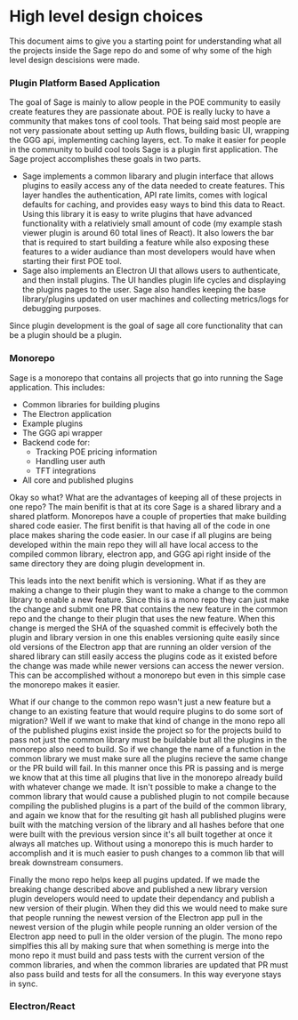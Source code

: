 # High level design choices
This document aims to give you a starting point for understanding what all the projects inside the Sage repo do and some of why some of the high level design descisions were made. 

### Plugin Platform Based Application
The goal of Sage is mainly to allow people in the POE community to easily create features they are passionate about. POE is really lucky to have a community that makes tons of cool tools. That being said most people are not very passionate about setting up Auth flows, building basic UI, wrapping the GGG api, implementing caching layers, ect. To make it easier for people in the community to build cool tools Sage is a plugin first application. The Sage project accomplishes these goals in two parts. 

- Sage implements a common libarary and plugin interface that allows plugins to easily access any of the data needed to create features. This layer handles the authentication, API rate limits, comes with logical defaults for caching, and provides easy ways to bind this data to React. Using this library it is easy to write plugins that have advanced functionality with a relativiely small amount of code (my example stash viewer plugin is around 60 total lines of React). It also lowers the bar that is required to start building a feature while also exposing these features to a wider audiance than most developers would have when starting their first POE tool.
- Sage also implements an Electron UI that allows users to authenticate, and then install plugins. The UI handles plugin life cycles and displaying the plugins pages to the user. Sage also handles keeping the base library/plugins updated on user machines and collecting metrics/logs for debugging purposes.

Since plugin development is the goal of sage all core functionality that can be a plugin should be a plugin. 

### Monorepo
Sage is a monorepo that contains all projects that go into running the Sage application. This includes:
- Common libraries for building plugins
- The Electron application
- Example plugins
- The GGG api wrapper
- Backend code for:
  - Tracking POE pricing information
  - Handling user auth
  - TFT integrations
- All core and published plugins

Okay so what? What are the advantages of keeping all of these projects in one repo?
The main benifit is that at its core Sage is a shared library and a shared platform. Monorepos have a couple of properties that make building shared code easier. The first benifit is that having all of the code in one place makes sharing the code easier. In our case if all plugins are being developed within the main repo they will all have local access to the compiled common library, electron app, and GGG api right inside of the same directory they are doing plugin development in. 

This leads into the next benifit which is versioning. What if as they are making a change to their plugin they want to make a change to the common library to enable a new feature. Since this is a mono repo they can just make the change and submit one PR that contains the new feature in the common repo and the change to their plugin that uses the new feature. When this change is merged the SHA of the squashed commit is effecively both the plugin and library version in one this enables versioning quite easily since old versions of the Electron app that are running an older version of the shared library can still easily access the plugins code as it existed before the change was made while newer versions can access the newer version. This can be accomplished without a monorepo but even in this simple case the monorepo makes it easier. 

What if our change to the common repo wasn't just a new feature but a change to an existing feature that would require plugins to do some sort of migration? Well if we want to make that kind of change in the mono repo all of the published plugins exist inside the project so for the projects build to pass not just the common library must be buildable but all the plugins in the monorepo also need to build. So if we change the name of a function in the common library we must make sure all the plugins recieve the same change or the PR build will fail. In this manner once this PR is passing and is merge we know that at this time all plugins that live in the monorepo already build with whatever change we made. It isn't possible to make a change to the common library that would cause a published plugin to not compile because compiling the published plugins is a part of the build of the common library, and again we know that for the resulting git hash all published plugins were built with the matching version of the library and all hashes before that one were built with the previous version since it's all built together at once it always all matches up. Without using a monorepo this is much harder to accomplish and it is much easier to push changes to a common lib that will break downstream consumers. 

Finally the mono repo helps keep all pugins updated. If we made the breaking change described above and published a new library version plugin developers would need to update their dependancy and publish a new version of their plugin. When they did this we would need to make sure that people running the newest version of the Electron app pull in the newest version of the plugin while people running an older version of the Electron app need to pull in the older version of the plugin. The mono repo simplfies this all by making sure that when something is merge into the mono repo it must build and pass tests with the current version of the common libraries, and when the common libraries are updated that PR must also pass build and tests for all the consumers. In this way everyone stays in sync.

### Electron/React
